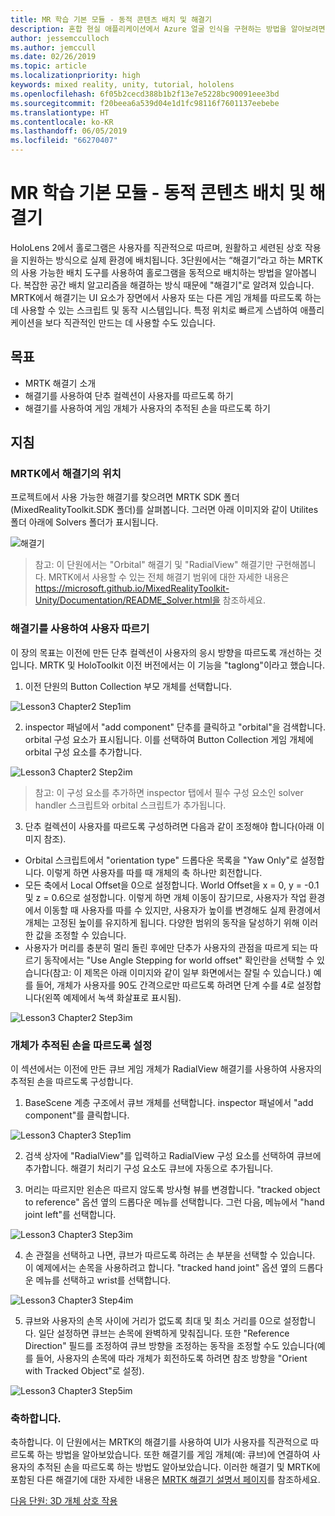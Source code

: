 ```yaml
---
title: MR 학습 기본 모듈 - 동적 콘텐츠 배치 및 해결기
description: 혼합 현실 애플리케이션에서 Azure 얼굴 인식을 구현하는 방법을 알아보려면 이 과정을 완료합니다.
author: jessemcculloch
ms.author: jemccull
ms.date: 02/26/2019
ms.topic: article
ms.localizationpriority: high
keywords: mixed reality, unity, tutorial, hololens
ms.openlocfilehash: 6f05b2cecd388b1b2f13e7e5228bc90091eee3bd
ms.sourcegitcommit: f20beea6a539d04e1d1fc98116f7601137eebebe
ms.translationtype: HT
ms.contentlocale: ko-KR
ms.lasthandoff: 06/05/2019
ms.locfileid: "66270407"
---
```

# <a name="mr-learning-base-module---dynamic-content-placement-and-solvers"></a>MR 학습 기본 모듈 - 동적 콘텐츠 배치 및 해결기

HoloLens 2에서 홀로그램은 사용자를 직관적으로 따르며, 원활하고 세련된 상호 작용을 지원하는 방식으로 실제 환경에 배치됩니다. 3단원에서는 “해결기”라고 하는 MRTK의 사용 가능한 배치 도구를 사용하여 홀로그램을 동적으로 배치하는 방법을 알아봅니다. 복잡한 공간 배치 알고리즘을 해결하는 방식 때문에 "해결기"로 알려져 있습니다. MRTK에서 해결기는 UI 요소가 장면에서 사용자 또는 다른 게임 개체를 따르도록 하는 데 사용할 수 있는 스크립트 및 동작 시스템입니다. 특정 위치로 빠르게 스냅하여 애플리케이션을 보다 직관적인 만드는 데 사용할 수도 있습니다. 

## <a name="objectives"></a>목표

* MRTK 해결기 소개
* 해결기를 사용하여 단추 컬렉션이 사용자를 따르도록 하기
* 해결기를 사용하여 게임 개체가 사용자의 추적된 손을 따르도록 하기

## <a name="instructions"></a>지침

### <a name="location-of-solvers-in-the-mrtk"></a>MRTK에서 해결기의 위치
 프로젝트에서 사용 가능한 해결기를 찾으려면 MRTK SDK 폴더(MixedRealityToolkit.SDK 폴더)를 살펴봅니다. 그러면 아래 이미지와 같이 Utilites 폴더 아래에 Solvers 폴더가 표시됩니다.

![해결기](images/lesson3_chapter1_step1im.PNG)

>참고: 이 단원에서는 "Orbital" 해결기 및 "RadialView" 해결기만 구현해봅니다. MRTK에서 사용할 수 있는 전체 해결기 범위에 대한 자세한 내용은 https://microsoft.github.io/MixedRealityToolkit-Unity/Documentation/README_Solver.html을 참조하세요.

### <a name="use-a-solver-to-follow-the-user"></a>해결기를 사용하여 사용자 따르기
이 장의 목표는 이전에 만든 단추 컬렉션이 사용자의 응시 방향을 따르도록 개선하는 것입니다. MRTK 및 HoloToolkit 이전 버전에서는 이 기능을 "taglong"이라고 했습니다.

1. 이전 단원의 Button Collection 부모 개체를 선택합니다.

![Lesson3 Chapter2 Step1im](images/Lesson3_chapter2_step1im.PNG)

2. inspector 패널에서 "add component" 단추를 클릭하고 "orbital"을 검색합니다. orbital 구성 요소가 표시됩니다. 이를 선택하여 Button Collection 게임 개체에 orbital 구성 요소를 추가합니다.

![Lesson3 Chapter2 Step2im](images/Lesson3_Chapter2_step2im.PNG)

>참고: 이 구성 요소를 추가하면 inspector 탭에서 필수 구성 요소인 solver handler 스크립트와 orbital 스크립트가 추가됩니다. 

3. 단추 컬렉션이 사용자를 따르도록 구성하려면 다음과 같이 조정해야 합니다(아래 이미지 참조).
- Orbital 스크립트에서 "orientation type" 드롭다운 목록을 "Yaw Only"로 설정합니다. 이렇게 하면 사용자를 따를 때 개체의 축 하나만 회전합니다.
- 모든 축에서 Local Offset을 0으로 설정합니다. World Offset을 x = 0, y = -0.1 및 z = 0.6으로 설정합니다. 이렇게 하면 개체 이동이 잠기므로, 사용자가 작업 환경에서 이동할 때 사용자를 따를 수 있지만, 사용자가 높이를 변경해도 실제 환경에서 개체는 고정된 높이를 유지하게 됩니다. 다양한 범위의 동작을 달성하기 위해 이러한 값을 조정할 수 있습니다.
- 사용자가 머리를 충분히 멀리 돌린 후에만 단추가 사용자의 관점을 따르게 되는 따르기 동작에서는 "Use Angle Stepping for world offset" 확인란을 선택할 수 있습니다(참고: 이 제목은 아래 이미지와 같이 일부 화면에서는 잘릴 수 있습니다.) 예를 들어, 개체가 사용자를 90도 간격으로만 따르도록 하려면 단계 수를 4로 설정합니다(왼쪽 예제에서 녹색 화살표로 표시됨). 

![Lesson3 Chapter2 Step3im](images/Lesson3_chapter2_step3im.PNG)

### <a name="enabling-objects-to-follow-tracked-hands"></a>개체가 추적된 손을 따르도록 설정

이 섹션에서는 이전에 만든 큐브 게임 개체가 RadialView 해결기를 사용하여 사용자의 추적된 손을 따르도록 구성합니다.

1. BaseScene 계층 구조에서 큐브 개체를 선택합니다. inspector 패널에서 "add component"를 클릭합니다. 

![Lesson3 Chapter3 Step1im](images/Lesson3_Chapter3_step1im.PNG)

2. 검색 상자에 "RadialView"를 입력하고 RadialView 구성 요소를 선택하여 큐브에 추가합니다. 해결기 처리기 구성 요소도 큐브에 자동으로 추가됩니다.

3. 머리는 따르지만 왼손은 따르지 않도록 방사형 뷰를 변경합니다. "tracked object to reference" 옵션 옆의 드롭다운 메뉴를 선택합니다. 그런 다음, 메뉴에서 "hand joint left"를 선택합니다.

![Lesson3 Chapter3 Step3im](images/Lesson3_chapter3_step3im.PNG)

4. 손 관절을 선택하고 나면, 큐브가 따르도록 하려는 손 부분을 선택할 수 있습니다. 이 예제에서는 손목을 사용하려고 합니다. "tracked hand joint" 옵션 옆의 드롭다운 메뉴를 선택하고 wrist를 선택합니다. 

![Lesson3 Chapter3 Step4im](images/Lesson3_chapter3_step4im.PNG)

5. 큐브와 사용자의 손목 사이에 거리가 없도록 최대 및 최소 거리를 0으로 설정합니다. 일단 설정하면 큐브는 손목에 완벽하게 맞춰집니다. 또한 "Reference Direction" 필드를 조정하여 큐브 방향을 조정하는 동작을 조정할 수도 있습니다(예를 들어, 사용자의 손목에 따라 개체가 회전하도록 하려면 참조 방향을 "Orient with Tracked Object"로 설정).

![Lesson3 Chapter3 Step5im](images/Lesson3_chapter3_step5im.PNG)

### <a name="congratulations"></a>축하합니다.
축하합니다. 이 단원에서는 MRTK의 해결기를 사용하여 UI가 사용자를 직관적으로 따르도록 하는 방법을 알아보았습니다. 또한 해결기를 게임 개체(예: 큐브)에 연결하여 사용자의 추적된 손을 따르도록 하는 방법도 알아보았습니다. 이러한 해결기 및 MRTK에 포함된 다른 해결기에 대한 자세한 내용은 [MRTK 해결기 설명서 페이지](https://microsoft.github.io/MixedRealityToolkit-Unity/Documentation/README_Solver.html)를 참조하세요.

[다음 단원: 3D 개체 상호 작용](mrlearning-base-ch4.md)

